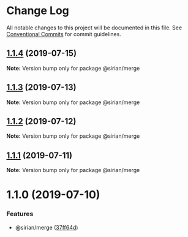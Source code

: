 # Change Log

All notable changes to this project will be documented in this file.
See [Conventional Commits](https://conventionalcommits.org) for commit guidelines.

## [1.1.4](https://github.com/sirian/js/compare/@sirian/merge@1.1.3...@sirian/merge@1.1.4) (2019-07-15)

**Note:** Version bump only for package @sirian/merge





## [1.1.3](https://github.com/sirian/js/compare/@sirian/merge@1.1.2...@sirian/merge@1.1.3) (2019-07-13)

**Note:** Version bump only for package @sirian/merge





## [1.1.2](https://github.com/sirian/js/compare/@sirian/merge@1.1.1...@sirian/merge@1.1.2) (2019-07-12)

**Note:** Version bump only for package @sirian/merge





## [1.1.1](https://github.com/sirian/js/compare/@sirian/merge@1.1.0...@sirian/merge@1.1.1) (2019-07-11)

**Note:** Version bump only for package @sirian/merge





# 1.1.0 (2019-07-10)


### Features

* @sirian/merge ([37ff64d](https://github.com/sirian/js/commit/37ff64d))
